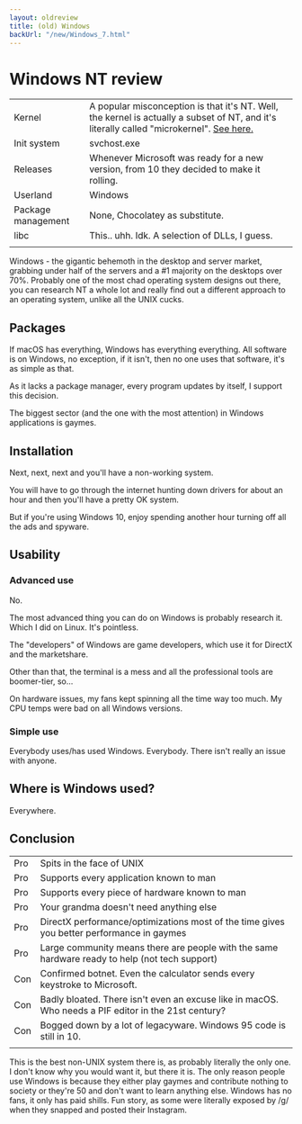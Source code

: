 ```yaml
---
layout: oldreview
title: (old) Windows
backUrl: "/new/Windows_7.html"
---
```


# Windows NT review

|                    |                                                                                                                                                                                                                               |
| ------------------ | ----------------------------------------------------------------------------------------------------------------------------------------------------------------------------------------------------------------------------- |
| Kernel             | A popular misconception is that it's NT. Well, the kernel is actually a subset of NT, and it's literally called "microkernel". [See here.](https://upload.wikimedia.org/wikipedia/commons/5/5d/Windows_2000_architecture.svg) |
| Init system        | svchost.exe                                                                                                                                                                                                                   |
| Releases           | Whenever Microsoft was ready for a new version, from 10 they decided to make it rolling.                                                                                                                                      |
| Userland           | Windows                                                                                                                                                                                                                       |
| Package management | None, Chocolatey as substitute.                                                                                                                                                                                               |
| libc               | This.. uhh. Idk. A selection of DLLs, I guess.                                                                                                                                                                                |
|                    |                                                                                                                                                                                                                               |

Windows - the gigantic behemoth in the desktop and server market, grabbing under half of the servers and a #1 majority on the desktops over 70%. Probably one of the most chad operating system designs out there, you can research NT a whole lot and really find out a different approach to an operating system, unlike all the UNIX cucks.

## Packages

If macOS has everything, Windows has everything everything. All software is on Windows, no exception, if it isn't, then no one uses that software, it's as simple as that.

As it lacks a package manager, every program updates by itself, I support this decision.

The biggest sector (and the one with the most attention) in Windows applications is gaymes.

## Installation

Next, next, next and you'll have a non-working system.

You will have to go through the internet hunting down drivers for about an hour and then you'll have a pretty OK system.

But if you're using Windows 10, enjoy spending another hour turning off all the ads and spyware.

## Usability

### Advanced use

No.

The most advanced thing you can do on Windows is probably research it. Which I did on Linux. It's pointless.

The "developers" of Windows are game developers, which use it for DirectX and the marketshare.

Other than that, the terminal is a mess and all the professional tools are boomer-tier, so...

On hardware issues, my fans kept spinning all the time way too much. My CPU temps were bad on all Windows versions.

### Simple use

Everybody uses/has used Windows. Everybody. There isn't really an issue with anyone.

## Where is Windows used?

Everywhere.

## Conclusion

|     |                                                                                                      |
| --- | ---------------------------------------------------------------------------------------------------- |
| Pro | Spits in the face of UNIX                                                                            |
| Pro | Supports every application known to man                                                              |
| Pro | Supports every piece of hardware known to man                                                        |
| Pro | Your grandma doesn't need anything else                                                              |
| Pro | DirectX performance/optimizations most of the time gives you better performance in gaymes            |
| Pro | Large community means there are people with the same hardware ready to help (not tech support)       |
| Con | Confirmed botnet. Even the calculator sends every keystroke to Microsoft.                            |
| Con | Badly bloated. There isn't even an excuse like in macOS. Who needs a PIF editor in the 21st century? |
| Con | Bogged down by a lot of legacyware. Windows 95 code is still in 10.                                  |
|     |                                                                                                      |

This is the best non-UNIX system there is, as probably literally the only one. I don't know why you would want it, but there it is. The only reason people use Windows is because they either play gaymes and contribute nothing to society or they're 50 and don't want to learn anything else. Windows has no fans, it only has paid shills. Fun story, as some were literally exposed by /g/ when they snapped and posted their Instagram.
